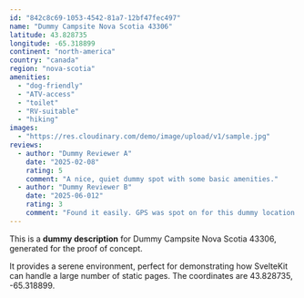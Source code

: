 ```yaml
---
id: "842c8c69-1053-4542-81a7-12bf47fec497"
name: "Dummy Campsite Nova Scotia 43306"
latitude: 43.828735
longitude: -65.318899
continent: "north-america"
country: "canada"
region: "nova-scotia"
amenities:
  - "dog-friendly"
  - "ATV-access"
  - "toilet"
  - "RV-suitable"
  - "hiking"
images:
  - "https://res.cloudinary.com/demo/image/upload/v1/sample.jpg"
reviews:
  - author: "Dummy Reviewer A"
    date: "2025-02-08"
    rating: 5
    comment: "A nice, quiet dummy spot with some basic amenities."
  - author: "Dummy Reviewer B"
    date: "2025-06-012"
    rating: 3
    comment: "Found it easily. GPS was spot on for this dummy location."
---
```


This is a **dummy description** for Dummy Campsite Nova Scotia 43306, generated for the proof of concept.

It provides a serene environment, perfect for demonstrating how SvelteKit can handle a large number of static pages. The coordinates are 43.828735, -65.318899.
